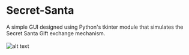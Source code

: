 # Secret-Santa
A simple GUI designed using Python's tkinter module that simulates the Secret Santa Gift exchange mechanism.
<br>
<br>
![alt text](https://github.com/emson5644/Secret-Santa/blob/master/new_gui_diagram.png)
